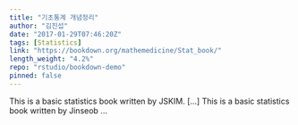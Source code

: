 ```yaml
---
title: "기초통계 개념정리"
author: "김진섭"
date: "2017-01-29T07:46:20Z"
tags: [Statistics]
link: "https://bookdown.org/mathemedicine/Stat_book/"
length_weight: "4.2%"
repo: "rstudio/bookdown-demo"
pinned: false
---
```


This is a basic statistics book written by JSKIM. [...] This is a basic statistics book written by Jinseob ...
